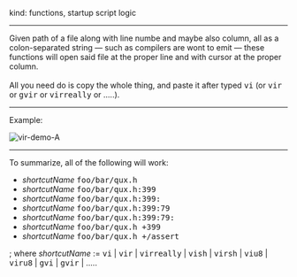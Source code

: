 kind: functions, startup script logic
<hr/>
Given path of a file along with line numbe and maybe also column, all as a colon-separated string &#8212; such as compilers are wont to emit &#8212; these functions will open said file at the proper line and with cursor at the proper column.
<br/><br/>
All you need do is copy the whole thing, and paste it after typed <tt>vi</tt> (or <tt>vir</tt> or <tt>gvir</tt> or <tt>virreally</tt> or .....).

<hr/>
Example:<br/>

![vir-demo-A](https://github.com/user-attachments/assets/b080ad73-aac1-4d83-b28b-0477280b9aeb)


<hr/>
To summarize, all of the following will work:
<ul>
  <li><i>shortcutName</i> <tt>foo/bar/qux.h</tt></li>
  <li><i>shortcutName</i> <tt>foo/bar/qux.h:399</tt></li>
  <li><i>shortcutName</i> <tt>foo/bar/qux.h:399:</tt></li>
  <li><i>shortcutName</i> <tt>foo/bar/qux.h:399:79</tt></li>  
  <li><i>shortcutName</i> <tt>foo/bar/qux.h:399:79:</tt></li>
  <li><i>shortcutName</i> <tt>foo/bar/qux.h +399</tt></li>
  <li><i>shortcutName</i> <tt>foo/bar/qux.h +/assert</tt></li>
</ul>
; where <i>shortcutName</i> := <tt>vi</tt> | <tt>vir</tt> | <tt>virreally</tt> | <tt>vish</tt> | <tt>virsh</tt> | <tt>viu8</tt> | <tt>viru8</tt> | <tt>gvi</tt> | <tt>gvir</tt> | .....
